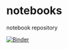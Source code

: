 # notebooks
notebook repository

[![Binder](https://mybinder.org/badge_logo.svg)](https://mybinder.org/v2/gh/rendellc/notebooks/master)
